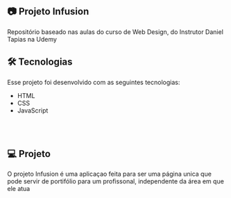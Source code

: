 ## 📷 Projeto Infusion

Repositório baseado nas aulas do curso de Web Design, do Instrutor Daniel Tapias na Udemy


## 🛠 Tecnologias

Esse projeto foi desenvolvido com as seguintes tecnologias:


- HTML
- CSS
- JavaScript

<br><br>


## 💻 Projeto

O projeto Infusion é uma aplicaçao feita para ser uma página unica que pode servir de portifólio para um profissonal, independente da área em que ele atua
